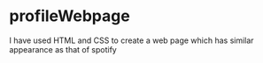 # profileWebpage
I have used HTML and CSS to create a web page which has similar appearance as that of spotify 
